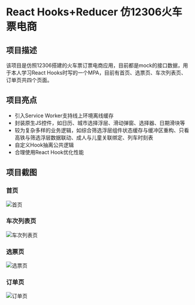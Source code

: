 # React Hooks+Reducer 仿12306火车票电商
## 项目描述
该项目是仿照12306搭建的火车票订票电商应用，目前都是mock的接口数据，用于本人学习React Hooks时写的一个MPA，目前有首页、选票页、车次列表页、订单页共四个页面。

## 项目亮点
- 引入Service Worker支持线上环境离线缓存
- 封装原生JS控件，如日历、城市选择浮层、滑动弹窗、选择器、日期滑块等
- 较为复杂多样的业务逻辑，如综合筛选浮层组件状态缓存与缓冲区重构、只看高铁与筛选浮层数据联动、成人与儿童关联绑定、列车时刻表
- 自定义Hook抽离公共逻辑
- 合理使用React Hook优化性能

## 项目截图

### 首页


![首页](https://user-images.githubusercontent.com/74438804/184108612-e7c467c5-6ad7-43c7-974f-d0a01ebf502f.png)


### 车次列表页

![车次列表页](https://user-images.githubusercontent.com/74438804/184108664-4fc091c5-0138-4a7b-97e8-41c8e6644f4a.png)


### 选票页

![选票页](https://user-images.githubusercontent.com/74438804/184108683-9944fc15-b1a5-4a96-8dc7-7edd38a581e0.png)




### 订单页
![订单页](https://user-images.githubusercontent.com/74438804/184108704-697cbe16-0a9f-4e89-a0a8-c81e76c2e633.png)




